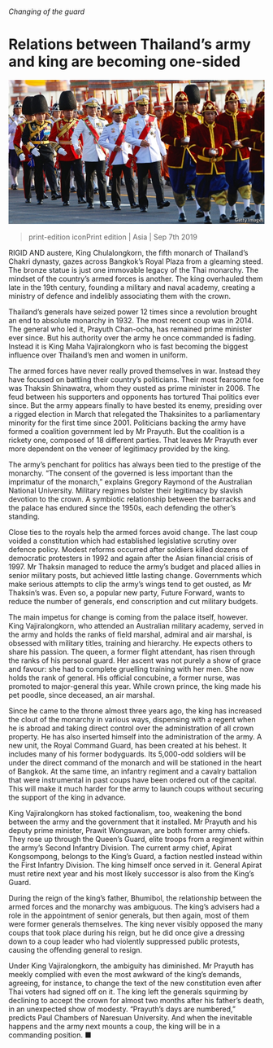 ###### Changing of the guard

# Relations between Thailand’s army and king are becoming one-sided 

![image](images/20190907_ASP001_0.jpg) 

> print-edition iconPrint edition | Asia | Sep 7th 2019 

RIGID AND austere, King Chulalongkorn, the fifth monarch of Thailand’s Chakri dynasty, gazes across Bangkok’s Royal Plaza from a gleaming steed. The bronze statue is just one immovable legacy of the Thai monarchy. The mindset of the country’s armed forces is another. The king overhauled them late in the 19th century, founding a military and naval academy, creating a ministry of defence and indelibly associating them with the crown. 

Thailand’s generals have seized power 12 times since a revolution brought an end to absolute monarchy in 1932. The most recent coup was in 2014. The general who led it, Prayuth Chan-ocha, has remained prime minister ever since. But his authority over the army he once commanded is fading. Instead it is King Maha Vajiralongkorn who is fast becoming the biggest influence over Thailand’s men and women in uniform. 

The armed forces have never really proved themselves in war. Instead they have focused on battling their country’s politicians. Their most fearsome foe was Thaksin Shinawatra, whom they ousted as prime minister in 2006. The feud between his supporters and opponents has tortured Thai politics ever since. But the army appears finally to have bested its enemy, presiding over a rigged election in March that relegated the Thaksinites to a parliamentary minority for the first time since 2001. Politicians backing the army have formed a coalition government led by Mr Prayuth. But the coalition is a rickety one, composed of 18 different parties. That leaves Mr Prayuth ever more dependent on the veneer of legitimacy provided by the king. 

The army’s penchant for politics has always been tied to the prestige of the monarchy. “The consent of the governed is less important than the imprimatur of the monarch,” explains Gregory Raymond of the Australian National University. Military regimes bolster their legitimacy by slavish devotion to the crown. A symbiotic relationship between the barracks and the palace has endured since the 1950s, each defending the other’s standing. 

Close ties to the royals help the armed forces avoid change. The last coup voided a constitution which had established legislative scrutiny over defence policy. Modest reforms occurred after soldiers killed dozens of democratic protesters in 1992 and again after the Asian financial crisis of 1997. Mr Thaksin managed to reduce the army’s budget and placed allies in senior military posts, but achieved little lasting change. Governments which make serious attempts to clip the army’s wings tend to get ousted, as Mr Thaksin’s was. Even so, a popular new party, Future Forward, wants to reduce the number of generals, end conscription and cut military budgets. 

The main impetus for change is coming from the palace itself, however. King Vajiralongkorn, who attended an Australian military academy, served in the army and holds the ranks of field marshal, admiral and air marshal, is obsessed with military titles, training and hierarchy. He expects others to share his passion. The queen, a former flight attendant, has risen through the ranks of his personal guard. Her ascent was not purely a show of grace and favour: she had to complete gruelling training with her men. She now holds the rank of general. His official concubine, a former nurse, was promoted to major-general this year. While crown prince, the king made his pet poodle, since deceased, an air marshal. 

Since he came to the throne almost three years ago, the king has increased the clout of the monarchy in various ways, dispensing with a regent when he is abroad and taking direct control over the administration of all crown property. He has also inserted himself into the administration of the army. A new unit, the Royal Command Guard, has been created at his behest. It includes many of his former bodyguards. Its 5,000-odd soldiers will be under the direct command of the monarch and will be stationed in the heart of Bangkok. At the same time, an infantry regiment and a cavalry battalion that were instrumental in past coups have been ordered out of the capital. This will make it much harder for the army to launch coups without securing the support of the king in advance. 

King Vajiralongkorn has stoked factionalism, too, weakening the bond between the army and the government that it installed. Mr Prayuth and his deputy prime minister, Prawit Wongsuwan, are both former army chiefs. They rose up through the Queen’s Guard, elite troops from a regiment within the army’s Second Infantry Division. The current army chief, Apirat Kongsompong, belongs to the King’s Guard, a faction nestled instead within the First Infantry Division. The king himself once served in it. General Apirat must retire next year and his most likely successor is also from the King’s Guard. 

During the reign of the king’s father, Bhumibol, the relationship between the armed forces and the monarchy was ambiguous. The king’s advisers had a role in the appointment of senior generals, but then again, most of them were former generals themselves. The king never visibly opposed the many coups that took place during his reign, but he did once give a dressing down to a coup leader who had violently suppressed public protests, causing the offending general to resign. 

Under King Vajiralongkorn, the ambiguity has diminished. Mr Prayuth has meekly complied with even the most awkward of the king’s demands, agreeing, for instance, to change the text of the new constitution even after Thai voters had signed off on it. The king left the generals squirming by declining to accept the crown for almost two months after his father’s death, in an unexpected show of modesty. “Prayuth’s days are numbered,” predicts Paul Chambers of Naresuan University. And when the inevitable happens and the army next mounts a coup, the king will be in a commanding position. ■ 

